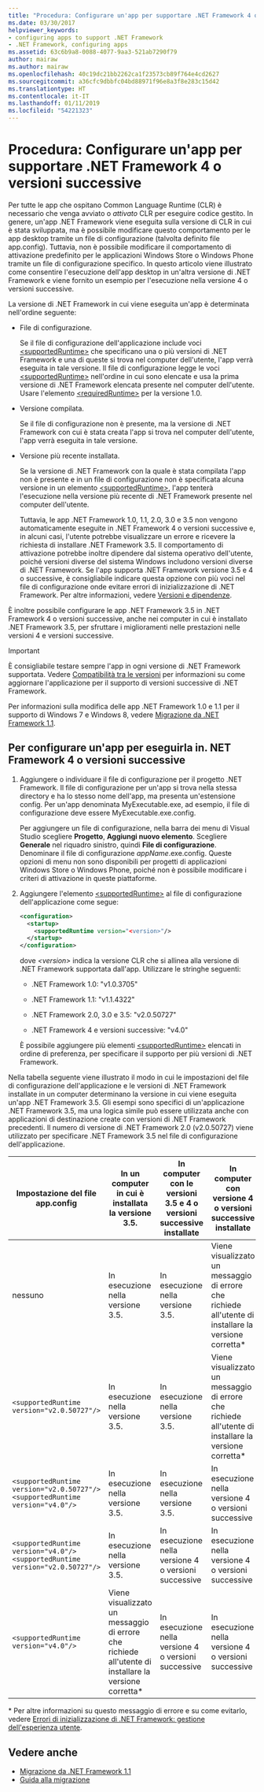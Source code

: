 ```yaml
---
title: "Procedura: Configurare un'app per supportare .NET Framework 4 o versioni successive"
ms.date: 03/30/2017
helpviewer_keywords:
- configuring apps to support .NET Framework
- .NET Framework, configuring apps
ms.assetid: 63c6b9a8-0088-4077-9aa3-521ab7290f79
author: mairaw
ms.author: mairaw
ms.openlocfilehash: 40c19dc21bb2262ca1f23573cb89f764e4cd2627
ms.sourcegitcommit: a36cfc9dbbfc04bd88971f96e8a3f8e283c15d42
ms.translationtype: HT
ms.contentlocale: it-IT
ms.lasthandoff: 01/11/2019
ms.locfileid: "54221323"
---
```

# <a name="how-to-configure-an-app-to-support-net-framework-4-or-later-versions"></a>Procedura: Configurare un'app per supportare .NET Framework 4 o versioni successive

Per tutte le app che ospitano Common Language Runtime (CLR) è necessario che venga avviato o *attivato* CLR per eseguire codice gestito. In genere, un'app .NET Framework viene eseguita sulla versione di CLR in cui è stata sviluppata, ma è possibile modificare questo comportamento per le app desktop tramite un file di configurazione (talvolta definito file app.config). Tuttavia, non è possibile modificare il comportamento di attivazione predefinito per le applicazioni Windows Store o Windows Phone tramite un file di configurazione specifico. In questo articolo viene illustrato come consentire l'esecuzione dell'app desktop in un'altra versione di .NET Framework e viene fornito un esempio per l'esecuzione nella versione 4 o versioni successive.

 La versione di .NET Framework in cui viene eseguita un'app è determinata nell'ordine seguente:

- File di configurazione.

     Se il file di configurazione dell'applicazione include voci [\<supportedRuntime>](../../../docs/framework/configure-apps/file-schema/startup/supportedruntime-element.md) che specificano una o più versioni di .NET Framework e una di queste si trova nel computer dell'utente, l'app verrà eseguita in tale versione. Il file di configurazione legge le voci [\<supportedRuntime>](../../../docs/framework/configure-apps/file-schema/startup/supportedruntime-element.md) nell'ordine in cui sono elencate e usa la prima versione di .NET Framework elencata presente nel computer dell'utente. Usare l'elemento [\<requiredRuntime>](../../../docs/framework/configure-apps/file-schema/startup/requiredruntime-element.md) per la versione 1.0.

- Versione compilata.

     Se il file di configurazione non è presente, ma la versione di .NET Framework con cui è stata creata l'app si trova nel computer dell'utente, l'app verrà eseguita in tale versione.

- Versione più recente installata.

     Se la versione di .NET Framework con la quale è stata compilata l'app non è presente e in un file di configurazione non è specificata alcuna versione in un elemento [\<supportedRuntime>](../../../docs/framework/configure-apps/file-schema/startup/supportedruntime-element.md), l'app tenterà l'esecuzione nella versione più recente di .NET Framework presente nel computer dell'utente.

     Tuttavia, le app .NET Framework 1.0, 1.1, 2.0, 3.0 e 3.5 non vengono automaticamente eseguite in .NET Framework 4 o versioni successive e, in alcuni casi, l'utente potrebbe visualizzare un errore e ricevere la richiesta di installare .NET Framework 3.5. Il comportamento di attivazione potrebbe inoltre dipendere dal sistema operativo dell'utente, poiché versioni diverse del sistema Windows includono versioni diverse di .NET Framework. Se l'app supporta .NET Framework versione 3.5 e 4 o successive, è consigliabile indicare questa opzione con più voci nel file di configurazione onde evitare errori di inizializzazione di .NET Framework. Per altre informazioni, vedere [Versioni e dipendenze](versions-and-dependencies.md).

 È inoltre possibile configurare le app .NET Framework 3.5 in .NET Framework 4 o versioni successive, anche nei computer in cui è installato .NET Framework 3.5, per sfruttare i miglioramenti nelle prestazioni nelle versioni 4 e versioni successive.

> [!IMPORTANT]
> È consigliabile testare sempre l'app in ogni versione di .NET Framework supportata. Vedere [Compatibilità tra le versioni](version-compatibility.md) per informazioni su come aggiornare l'applicazione per il supporto di versioni successive di .NET Framework.

 Per informazioni sulla modifica delle app .NET Framework 1.0 e 1.1 per il supporto di Windows 7 e Windows 8, vedere [Migrazione da .NET Framework 1.1](migrating-from-the-net-framework-1-1.md).

## <a name="to-configure-your-app-to-run-on-the-net-framework-4-or-later-versions"></a>Per configurare un'app per eseguirla in. NET Framework 4 o versioni successive

1. Aggiungere o individuare il file di configurazione per il progetto .NET Framework. Il file di configurazione per un'app si trova nella stessa directory e ha lo stesso nome dell'app, ma presenta un'estensione config. Per un'app denominata MyExecutable.exe, ad esempio, il file di configurazione deve essere MyExecutable.exe.config.

     Per aggiungere un file di configurazione, nella barra dei menu di Visual Studio scegliere **Progetto**, **Aggiungi nuovo elemento**. Scegliere **Generale** nel riquadro sinistro, quindi **File di configurazione**. Denominare il file di configurazione *appName*.exe.config. Queste opzioni di menu non sono disponibili per progetti di applicazioni Windows Store o Windows Phone, poiché non è possibile modificare i criteri di attivazione in queste piattaforme.

2. Aggiungere l'elemento [\<supportedRuntime>](../../../docs/framework/configure-apps/file-schema/startup/supportedruntime-element.md) al file di configurazione dell'applicazione come segue:

    ```xml
    <configuration>
      <startup>
        <supportedRuntime version="<version>"/>
      </startup>
    </configuration>
    ```

     dove *\<version>* indica la versione CLR che si allinea alla versione di .NET Framework supportata dall'app. Utilizzare le stringhe seguenti:

    - .NET Framework 1.0: "v1.0.3705"

    - .NET Framework 1.1: "v1.1.4322"

    - .NET Framework 2.0, 3.0 e 3.5: "v2.0.50727"

    - .NET Framework 4 e versioni successive: "v4.0"

     È possibile aggiungere più elementi [\<supportedRuntime>](../../../docs/framework/configure-apps/file-schema/startup/supportedruntime-element.md) elencati in ordine di preferenza, per specificare il supporto per più versioni di .NET Framework.

 Nella tabella seguente viene illustrato il modo in cui le impostazioni del file di configurazione dell'applicazione e le versioni di .NET Framework installate in un computer determinano la versione in cui viene eseguita un'app .NET Framework 3.5. Gli esempi sono specifici di un'applicazione .NET Framework 3.5, ma una logica simile può essere utilizzata anche con applicazioni di destinazione create con versioni di .NET Framework precedenti. Il numero di versione di .NET Framework 2.0 (v2.0.50727) viene utilizzato per specificare .NET Framework 3.5 nel file di configurazione dell'applicazione.

|Impostazione del file app.config|In un computer in cui è installata la versione 3.5.|In computer con le versioni 3.5 e 4 o versioni successive installate|In computer con versione 4 o versioni successive installate|
|-|-|-|-|
|nessuno|In esecuzione nella versione 3.5.|In esecuzione nella versione 3.5.|Viene visualizzato un messaggio di errore che richiede all'utente di installare la versione corretta*|
|`<supportedRuntime version="v2.0.50727"/>`|In esecuzione nella versione 3.5.|In esecuzione nella versione 3.5.|Viene visualizzato un messaggio di errore che richiede all'utente di installare la versione corretta*|
|`<supportedRuntime version="v2.0.50727"/>` <br /> `<supportedRuntime version="v4.0"/>`|In esecuzione nella versione 3.5.|In esecuzione nella versione 3.5.|In esecuzione nella versione 4 o versioni successive|
|`<supportedRuntime version="v4.0"/>` <br /> `<supportedRuntime version="v2.0.50727"/>`|In esecuzione nella versione 3.5.|In esecuzione nella versione 4 o versioni successive|In esecuzione nella versione 4 o versioni successive|
|`<supportedRuntime version="v4.0"/>`|Viene visualizzato un messaggio di errore che richiede all'utente di installare la versione corretta*|In esecuzione nella versione 4 o versioni successive|In esecuzione nella versione 4 o versioni successive|

 \* Per altre informazioni su questo messaggio di errore e su come evitarlo, vedere [Errori di inizializzazione di .NET Framework: gestione dell'esperienza utente](../../../docs/framework/deployment/initialization-errors-managing-the-user-experience.md).

## <a name="see-also"></a>Vedere anche

- [Migrazione da .NET Framework 1.1](migrating-from-the-net-framework-1-1.md)
- [Guida alla migrazione](index.md)